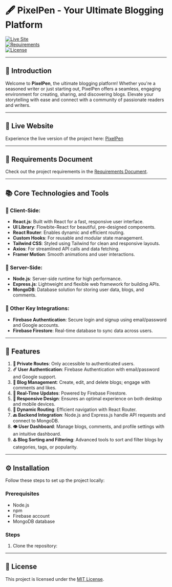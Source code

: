 # 🖋️ PixelPen - Your Ultimate Blogging Platform

[![Live Site](https://img.shields.io/badge/%F0%9F%94%97-Live%20Website-blue?style=for-the-badge)](https://pixelpen-bd.web.app)  
[![Requirements](https://img.shields.io/badge/%F0%9F%93%9D-Requirements-green?style=for-the-badge)](./assignment_category_05.txt)  
[![License](https://img.shields.io/badge/License-MIT-yellow?style=for-the-badge)](https://github.com/shakil-ahmed-billal)  

---

## 🌟 Introduction  
Welcome to **PixelPen**, the ultimate blogging platform! Whether you're a seasoned writer or just starting out, PixelPen offers a seamless, engaging environment for creating, sharing, and discovering blogs. Elevate your storytelling with ease and connect with a community of passionate readers and writers.  

---

## 📲 Live Website  
Experience the live version of the project here: [PixelPen](https://pixelpen-bd.web.app)  

---

## 📄 Requirements Document  
Check out the project requirements in the [Requirements Document](./assignment_category_05.txt).  

---

## 📚 Core Technologies and Tools  

### 🔧 Client-Side:  
- **React.js**: Built with React for a fast, responsive user interface.  
- **UI Library**: Flowbite-React for beautiful, pre-designed components.  
- **React Router**: Enables dynamic and efficient routing.  
- **Custom Hooks**: For reusable and modular state management.  
- **Tailwind CSS**: Styled using Tailwind for clean and responsive layouts.  
- **Axios**: For streamlined API calls and data fetching.  
- **Framer Motion**: Smooth animations and user interactions.  

### 🔧 Server-Side:  
- **Node.js**: Server-side runtime for high performance.  
- **Express.js**: Lightweight and flexible web framework for building APIs.  
- **MongoDB**: Database solution for storing user data, blogs, and comments.  

### 🔧 Other Key Integrations:  
- **Firebase Authentication**: Secure login and signup using email/password and Google accounts.  
- **Firebase Firestore**: Real-time database to sync data across users.  

---

## 🚀 Features  

1. **🚫 Private Routes**: Only accessible to authenticated users.  
2. **☄️ User Authentication**: Firebase Authentication with email/password and Google support.  
3. **📝 Blog Management**: Create, edit, and delete blogs; engage with comments and likes.  
4. **🌿 Real-Time Updates**: Powered by Firebase Firestore.  
5. **📱 Responsive Design**: Ensures an optimal experience on both desktop and mobile devices.  
6. **📍 Dynamic Routing**: Efficient navigation with React Router.  
7. **🔙 Backend Integration**: Node.js and Express.js handle API requests and connect to MongoDB.  
8. **👁️ User Dashboard**: Manage blogs, comments, and profile settings with an intuitive dashboard.  
9. **♨️ Blog Sorting and Filtering**: Advanced tools to sort and filter blogs by categories, tags, or popularity.  

---

## ⚙️ Installation  
Follow these steps to set up the project locally:

### Prerequisites  
- Node.js  
- npm  
- Firebase account  
- MongoDB database  

### Steps  
1. Clone the repository:
---

## 📄 License  
This project is licensed under the [MIT License](./LICENSE).  
